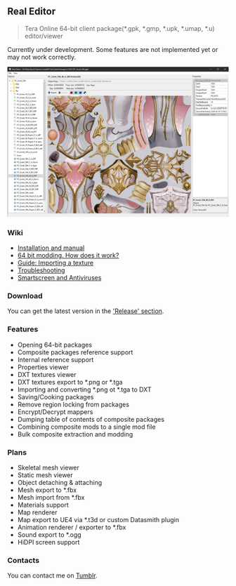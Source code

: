 ## Real Editor
> Tera Online 64-bit client package(\*.gpk, \*.gmp, \*.upk, \*.umap, \*.u) editor/viewer

Currently under development. Some features are not implemented yet or may not work correctly.

![Header Screenshot](.gitresources/header.jpg)

### Wiki

* [Installation and manual](https://github.com/VenoMKO/RealEditor/wiki/Installation-and-manual)
* [64 bit modding. How does it work?](https://github.com/VenoMKO/RealEditor/wiki/64-bit-modding.-How-does-it-work%3F)
* [Guide: Importing a texture](https://github.com/VenoMKO/RealEditor/wiki/Guide:-Importing-a-texture)
* [Troubleshooting](https://github.com/VenoMKO/RealEditor/wiki/Troubleshooting)
* [Smartscreen and Antiviruses](https://github.com/VenoMKO/RealEditor/wiki/Smartscreen-and-Antiviruses)

### Download

You can get the latest version in the ['Release' section](https://github.com/VenoMKO/RealEditor/releases).

### Features

* Opening 64-bit packages
* Composite packages reference support
* Internal reference support
* Properties viewer
* DXT textures viewer
* DXT textures export to *.png or *.tga
* Importing and converting *.png ot *.tga to DXT
* Saving/Cooking packages
* Remove region locking from packages
* Encrypt/Decrypt mappers
* Dumping table of contents of composite packages
* Combining composite mods to a single mod file
* Bulk composite extraction and modding

### Plans

* Skeletal mesh viewer
* Static mesh viewer
* Object detaching & attaching
* Mesh export to *.fbx
* Mesh import from *.fbx
* Materials support
* Map renderer
* Map export to UE4 via *.t3d or custom Datasmith plugin
* Animation renderer / exporter to *.fbx
* Sound export to *.ogg
* HiDPI screen support

### Contacts

You can contact me on [Tumblr](https://yupimods.tumblr.com/).
